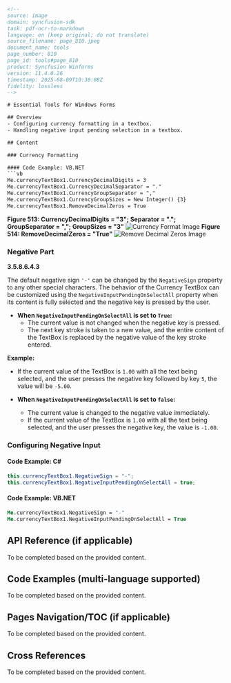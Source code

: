 ```html
<!-- 
source: image
domain: syncfusion-sdk
task: pdf-ocr-to-markdown
language: en (keep original; do not translate)
source_filename: page_810.jpeg
document_name: tools
page_number: 810
page_id: tools#page_810
product: Syncfusion Winforms
version: 11.4.0.26
timestamp: 2025-08-09T10:36:08Z
fidelity: lossless
-->

# Essential Tools for Windows Forms

## Overview
- Configuring currency formatting in a textbox.
- Handling negative input pending selection in a textbox.

## Content

### Currency Formatting

#### Code Example: VB.NET
```vb
Me.currencyTextBox1.CurrencyDecimalDigits = 3
Me.currencyTextBox1.CurrencyDecimalSeparator = "."
Me.currencyTextBox1.CurrencyGroupSeparator = ","
Me.currencyTextBox1.CurrencyGroupSizes = New Integer() {3}
Me.currencyTextBox1.RemoveDecimalZeros = True
```

**Figure 513: CurrencyDecimalDigits = "3"; Separator = "."; GroupSeparator = ","; GroupSizes = "3"**
![Currency Format Image](https://example.com/figure513.png)
**Figure 514: RemoveDecimalZeros = "True"**
![Remove Decimal Zeros Image](https://example.com/figure514.png)

### Negative Part

**3.5.8.6.4.3**

The default negative sign `'-'` can be changed by the `NegativeSign` property to any other special characters. The behavior of the Currency TextBox can be customized using the `NegativeInputPendingOnSelectAll` property when its content is fully selected and the negative key is pressed by the user.

- **When `NegativeInputPendingOnSelectAll` is set to `True`:**
  - The current value is not changed when the negative key is pressed.
  - The next key stroke is taken to a new value, and the entire content of the TextBox is replaced by the negative value of the key stroke entered.

**Example:**
- If the current value of the TextBox is `1.00` with all the text being selected, and the user presses the negative key followed by key `5`, the value will be `-5.00`.

- **When `NegativeInputPendingOnSelectAll` is set to `false`:**
  - The current value is changed to the negative value immediately.
  - If the current value of the TextBox is `1.00` with all the text being selected, and the user presses the negative key, the value is `-1.00`.

### Configuring Negative Input

#### Code Example: C#
```csharp
this.currencyTextBox1.NegativeSign = "-";
this.currencyTextBox1.NegativeInputPendingOnSelectAll = true;
```

#### Code Example: VB.NET
```vb
Me.currencyTextBox1.NegativeSign = "-"
Me.currencyTextBox1.NegativeInputPendingOnSelectAll = True
```

## API Reference (if applicable)

To be completed based on the provided content.

## Code Examples (multi-language supported)

To be completed based on the provided content.

## Pages Navigation/TOC (if applicable)

To be completed based on the provided content.

## Cross References

To be completed based on the provided content.

<!-- tags: [Syncfusion Winforms, currency formatting, negative sign, negative input pending selection] keywords: [currencyTextBox, NegativeInputPendingOnSelectAll, NegativeSign, CurrencyDecimalDigits, CurrencyDecimalSeparator, CurrencyGroupSeparator, CurrencyGroupSizes, RemoveDecimalZeros] -->
```